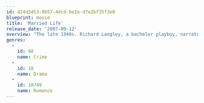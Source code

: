 ```yaml
---
id: 424d3453-0b57-4dcd-be2e-d7e2bf35f3e0
blueprint: movie
title: 'Married Life'
release_date: '2007-09-12'
overview: "The late 1940s. Richard Langley, a bachelor playboy, narrates a story that starts when his best friend, Harry Allen, invites him to lunch to tell Richard he's in love. Trouble is, Harry's already married to Pat; he worries Pat would be hurt too deeply by a divorce. Then, Harry's new love, Kay, joins them. Richard is smitten, so when he finds out that Pat may be in love with someone else."
genres:
  -
    id: 80
    name: Crime
  -
    id: 18
    name: Drama
  -
    id: 10749
    name: Romance
---
```

